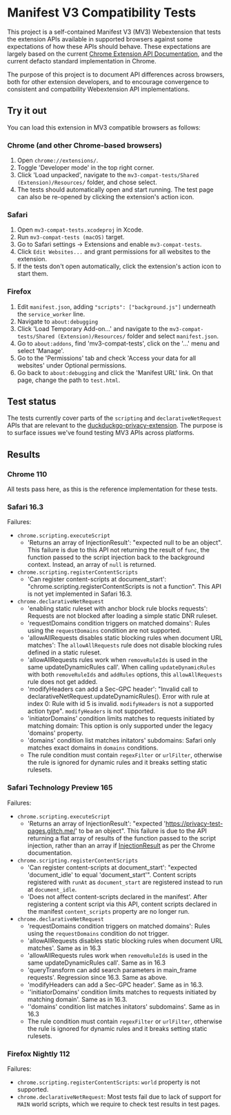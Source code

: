 # Manifest V3 Compatibility Tests

This project is a self-contained Manifest V3 (MV3) Webextension that tests the extension APIs available
in supported browsers against some expectations of how these APIs should behave. These expectations are
largely based on the current [Chrome Extension API Documentation](https://developer.chrome.com/docs/extensions/reference/),
and the current defacto standard implementation in Chrome.

The purpose of this project is to document API differences across browsers, both for other extension developers,
and to encourage convergence to consistent and compatbility Webextension API implementations.

## Try it out

You can load this extension in MV3 compatible browsers as follows:

### Chrome (and other Chrome-based browsers)

 1. Open `chrome://extensions/`.
 2. Toggle 'Developer mode' in the top right corner.
 3. Click 'Load unpacked', navigate to the `mv3-compat-tests/Shared (Extension)/Resources/` folder, and chose select.
 4. The tests should automatically open and start running. The test page can also be re-opened by clicking the extension's action icon.

### Safari

 1. Open `mv3-compat-tests.xcodeproj` in Xcode.
 2. Run `mv3-compat-tests (macOS)` target.
 3. Go to Safari settings -> Extensions and enable `mv3-compat-tests`.
 4. Click `Edit Websites...` and grant permissions for all websites to the extension.
 5. If the tests don't open automatically, click the extension's action icon to start them.

### Firefox

 1. Edit `manifest.json`, adding `"scripts": ["background.js"]` underneath the `service_worker` line.
 2. Navigate to `about:debugging`
 3. Click 'Load Temporary Add-on...' and navigate to the `mv3-compat-tests/Shared (Extension)/Resources/` folder and select `manifest.json`.
 4. Go to `about:addons`, find 'mv3-compat-tests', click on the '...' menu and select 'Manage'.
 5. Go to the 'Permissions' tab and check 'Access your data for all websites' under Optional permissions.
 6. Go back to `about:debugging` and click the 'Manifest URL' link. On that page, change the path to `test.html`.

## Test status

The tests currently cover parts of the `scripting` and `declarativeNetRequest` APIs that are relevant to the 
[duckduckgo-privacy-extension](https://github.com/duckduckgo/duckduckgo-privacy-extension). The purpose is
to surface issues we've found testing MV3 APIs across platforms.

## Results

### Chrome 110

All tests pass here, as this is the reference implementation for these tests.

### Safari 16.3

Failures:
 - `chrome.scripting.executeScript`
    - 'Returns an array of InjectionResult': "expected null to be an object". This failure is due to this API not returning the result of `func`, the function passed to the script injection back to the background context. Instead, an array of `null` is returned.
 - `chrome.scripting.registerContentScripts`
    -  'Can register content-scripts at document_start': "chrome.scripting.registerContentScripts is not a function". This API is not yet implemented in Safari 16.3.
 - `chrome.declarativeNetRequest`
    - 'enabling static ruleset with anchor block rule blocks requests': Requests are not blocked after loading a simple static DNR ruleset.
    - 'requestDomains condition triggers on matched domains': Rules using the `requestDomains` condition are not supported.
    - 'allowAllRequests disables static blocking rules when document URL matches': The `allowAllRequests` rule does not disable blocking rules defined in a static ruleset.
    - 'allowAllRequests rules work when `removeRuleIds` is used in the same updateDynamicRules call'. When calling `updateDynamicRules` with both `removeRuleIds` and `addRules` options, this `allowAllRequests` rule does not get added.
    - 'modifyHeaders can add a Sec-GPC header': "Invalid call to declarativeNetRequest.updateDynamicRules(). Error with rule at index 0: Rule with id 5 is invalid. `modifyHeaders` is not a supported action type". `modifyHeaders` is not supported.
    - 'initiatorDomains' condition limits matches to requests initiated by matching domain: This option is only supported under the legacy 'domains' property.
    - 'domains' condition list matches initators' subdomains: Safari only matches exact domains in `domains` conditions.
    - The rule condition must contain `regexFilter` or `urlFilter`, otherwise the rule is ignored for dynamic rules and it breaks setting static rulesets.
### Safari Technology Preview 165

Failures:
 - `chrome.scripting.executeScript`
    - 'Returns an array of InjectionResult': "expected 'https://privacy-test-pages.glitch.me/' to be an object". This failure is due to the API returning a flat array of results of the function passed to the script injection, rather than an array if [InjectionResult](https://developer.chrome.com/docs/extensions/reference/scripting/#type-InjectionResult) as per the Chrome documentation.
 - `chrome.scripting.registerContentScripts`
    - 'Can register content-scripts at document_start': "expected 'document_idle' to equal 'document_start'". Content scripts registered with `runAt` as `document_start` are registered instead to run at `document_idle`.
    - 'Does not affect content-scripts declared in the manifest'. After registering a content script via this API, content scripts declared in the manifest `content_scripts` property are no longer run.
 - `chrome.declarativeNetRequest`
    - 'requestDomains condition triggers on matched domains': Rules using the `requestDomains` condition do not trigger.
    - 'allowAllRequests disables static blocking rules when document URL matches'. Same as in 16.3
    - 'allowAllRequests rules work when `removeRuleIds` is used in the same updateDynamicRules call'. Same as in 16.3
    - 'queryTransform can add search parameters in main_frame requests'. Regression since 16.3. Same as above.
    - 'modifyHeaders can add a Sec-GPC header'. Same as in 16.3.
    - ''initiatorDomains' condition limits matches to requests initiated by matching domain'. Same as in 16.3.
    - ''domains' condition list matches initators' subdomains'. Same as in 16.3
    - The rule condition must contain `regexFilter` or `urlFilter`, otherwise the rule is ignored for dynamic rules and it breaks setting static rulesets.

### Firefox Nightly 112

Failures:
 - `chrome.scripting.registerContentScripts`: `world` property is not supported.
 - `chrome.declarativeNetRequest`: Most tests fail due to lack of support for `MAIN` world scripts, which we require to check test results in test pages.
